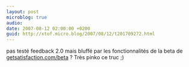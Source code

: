 ```yaml
---
layout: post
microblog: true
audio: 
date: 2007-08-12 02:00:00 +0200
guid: http://xtof.micro.blog/2007/08/12/t201709272.html
---
```

pas testé feedback 2.0 mais bluffé par les fonctionnalités de la beta de [getsatisfaction.com/beta](http://getsatisfaction.com/beta) ? Très pinko ce truc ;)
